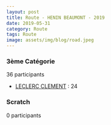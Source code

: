 ```yaml
---
layout: post
title: Route - HENIN BEAUMONT - 2019
date: 2019-05-31
category: Route
tags: Route
image: assets/img/blog/road.jpeg
---
```


### 3ème Catégorie
36 participants
- [LECLERC CLEMENT](https://teamspecializedlille.github.io/works/leclercclement) : 24

### Scratch
0 participants
